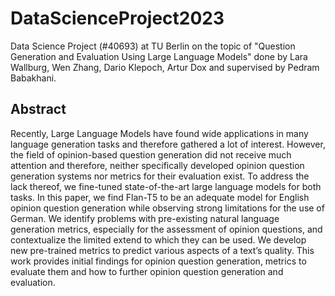 # DataScienceProject2023
Data Science Project (#40693) at TU Berlin on the topic of "Question Generation and Evaluation Using Large Language Models" done by Lara Wallburg, Wen Zhang, Dario Klepoch, Artur Dox and supervised by Pedram Babakhani. 

## Abstract
Recently, Large Language Models have found wide
applications in many language generation tasks and therefore
gathered a lot of interest. However, the field of opinion-based
question generation did not receive much attention and therefore, neither specifically developed opinion question generation
systems nor metrics for their evaluation exist. To address the lack
thereof, we fine-tuned state-of-the-art large language models for
both tasks. In this paper, we find Flan-T5 to be an adequate model
for English opinion question generation while observing strong
limitations for the use of German. We identify problems with
pre-existing natural language generation metrics, especially for
the assessment of opinion questions, and contextualize the limited
extend to which they can be used. We develop new pre-trained
metrics to predict various aspects of a text’s quality. This work
provides initial findings for opinion question generation, metrics
to evaluate them and how to further opinion question generation
and evaluation.
